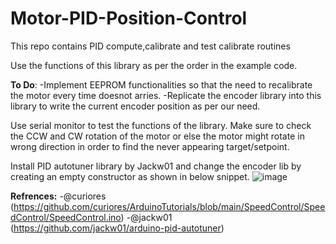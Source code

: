 # Motor-PID-Position-Control
This repo contains PID compute,calibrate and test calibrate routines

Use the functions of this library as per the order in the example code.


**To Do**: -Implement EEPROM functionalities so that the need to recalibrate the motor every time doesnot arries.
       -Replicate the encoder library into this library to write the current encoder position as per our need.

Use serial monitor to test the functions of the library. Make sure to check the CCW and CW rotation of the motor or else the motor might rotate in wrong direction in order to find the never appearing target/setpoint.

Install PID autotuner library by Jackw01 and change the encoder lib by creating an empty constructor as shown in below snippet.
![image](https://user-images.githubusercontent.com/54842967/176380515-fb3791c1-07ee-4884-bac6-ff7b8a2e9ffc.png)



**Refrences:** -@curiores (https://github.com/curiores/ArduinoTutorials/blob/main/SpeedControl/SpeedControl/SpeedControl.ino)
           -@jackw01 (https://github.com/jackw01/arduino-pid-autotuner)
